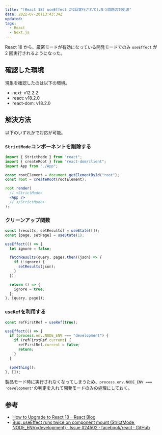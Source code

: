 ```yaml
---
title: "[React 18] useEffect が2回実行されてしまう問題の対処法"
date: 2022-07-20T13:43:34Z
updated:
tags:
  - React
  - Next.js
---
```


React 18 から、厳密モードが有効になっている開発モードでのみ `useEffect` が 2 回実行されるようになった。

## 確認した環境

現象を確認したのは以下の環境。

- next: v12.2.2
- react: v18.2.0
- react-dom: v18.2.0

## 解決方法

以下のいずれかで対応が可能。

### `StrictMode`コンポーネントを削除する

```jsx
import { StrictMode } from "react";
import { createRoot } from "react-dom/client";
import App from "./App";

const rootElement = document.getElementById("root");
const root = createRoot(rootElement);

root.render(
  // <StrictMode>
  <App />
  // </StrictMode>
);
```

### クリーンアップ関数

```jsx
const [results, setResults] = useState([]);
const [page, setPage] = useState(1);

useEffect(() => {
  let ignore = false;

  fetchResults(query, page).then((json) => {
    if (!ignore) {
      setResults(json);
    }
  });

  return () => {
    ignore = true;
  };
}, [query, page]);
```

### `useRef`を利用する

```jsx
const refFirstRef = useRef(true);

useEffect(() => {
  if (process.env.NODE_ENV === "development") {
    if (refFirstRef.current) {
      refFirstRef.current = false;
      return;
    }
  }

  something();
}, []);
```

製品モード時に実行されなくなってしまうため、`process.env.NODE_ENV === 'development'`の判定を入れて開発モードのみの処理にしておく。

## 参考

- [How to Upgrade to React 18 – React Blog](https://reactjs.org/blog/2022/03/08/react-18-upgrade-guide.html)
- [Bug: useEffect runs twice on component mount (StrictMode, NODE_ENV=development) · Issue #24502 · facebook/react · GitHub](https://github.com/facebook/react/issues/24502)
